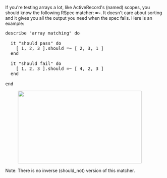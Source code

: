If you're testing arrays a lot, like ActiveRecord's (named) scopes, you should know the following RSpec matcher: <strong><tt>=~</tt></strong>. It doesn't care about sorting and it gives you all the output you need when the spec fails. Here is an example:

<pre class="ir_black">
describe <span class="rubyStringDelimiter">&quot;</span><span class="String">array matching</span><span class="rubyStringDelimiter">&quot;</span> <span class="rubyControl">do</span>

  it <span class="rubyStringDelimiter">&quot;</span><span class="String">should pass</span><span class="rubyStringDelimiter">&quot;</span> <span class="rubyControl">do</span>
    [ <span class="Number">1</span>, <span class="Number">2</span>, <span class="Number">3</span> ].should =~ [ <span class="Number">2</span>, <span class="Number">3</span>, <span class="Number">1</span> ]
  <span class="rubyControl">end</span>

  it <span class="rubyStringDelimiter">&quot;</span><span class="String">should fail</span><span class="rubyStringDelimiter">&quot;</span> <span class="rubyControl">do</span>
    [ <span class="Number">1</span>, <span class="Number">2</span>, <span class="Number">3</span> ].should =~ [ <span class="Number">4</span>, <span class="Number">2</span>, <span class="Number">3</span> ]
  <span class="rubyControl">end</span>

<span class="rubyControl">end</span>
</pre>

<figure class="ir_black"><img src="/rspec-array-matcher-result.png" alt="" title="rspec array matcher result" width="392" height="229"></figure>

Note: There is no inverse (should_not) version of this matcher.

